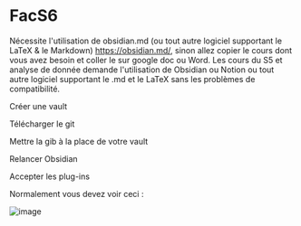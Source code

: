 # FacS6
Nécessite l'utilisation de obsidian.md (ou tout autre logiciel supportant le LaTeX & le Markdown) https://obsidian.md/, sinon allez copier le cours dont vous avez besoin et coller le sur google doc ou Word. Les cours du S5 et analyse de donnée demande l'utilisation de Obsidian ou Notion ou tout autre logiciel supportant le .md et le LaTeX sans les problèmes de compatibilité.


Créer une vault 

Télécharger le git 

Mettre la gib à la place de votre vault

Relancer Obsidian

Accepter les plug-ins

Normalement vous devez voir ceci : 

![image](https://user-images.githubusercontent.com/115942285/218623173-2ded9c5a-4d94-46a9-b9bf-8f0309c26977.png)


